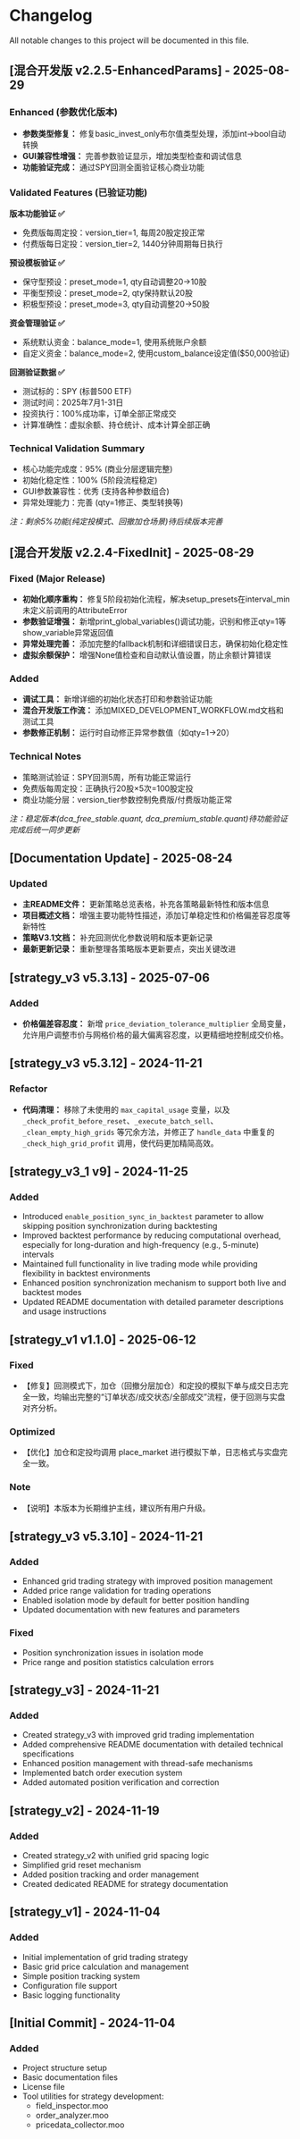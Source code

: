 # Changelog

All notable changes to this project will be documented in this file.

## [混合开发版 v2.2.5-EnhancedParams] - 2025-08-29

### Enhanced (参数优化版本)
- **参数类型修复：** 修复basic_invest_only布尔值类型处理，添加int→bool自动转换
- **GUI兼容性增强：** 完善参数验证显示，增加类型检查和调试信息
- **功能验证完成：** 通过SPY回测全面验证核心商业功能

### Validated Features (已验证功能)
**版本功能验证 ✅**
- 免费版每周定投：version_tier=1, 每周20股定投正常
- 付费版每日定投：version_tier=2, 1440分钟周期每日执行

**预设模板验证 ✅** 
- 保守型预设：preset_mode=1, qty自动调整20→10股
- 平衡型预设：preset_mode=2, qty保持默认20股  
- 积极型预设：preset_mode=3, qty自动调整20→50股

**资金管理验证 ✅**
- 系统默认资金：balance_mode=1, 使用系统账户余额
- 自定义资金：balance_mode=2, 使用custom_balance设定值($50,000验证)

**回测验证数据 ✅**
- 测试标的：SPY (标普500 ETF)
- 测试时间：2025年7月1-31日
- 投资执行：100%成功率，订单全部正常成交
- 计算准确性：虚拟余额、持仓统计、成本计算全部正确

### Technical Validation Summary
- 核心功能完成度：95% (商业分层逻辑完整)
- 初始化稳定性：100% (5阶段流程稳定)
- GUI参数兼容性：优秀 (支持各种参数组合)
- 异常处理能力：完善 (qty=1修正、类型转换等)

*注：剩余5%功能(纯定投模式、回撤加仓场景)待后续版本完善*

## [混合开发版 v2.2.4-FixedInit] - 2025-08-29
### Fixed (Major Release)
- **初始化顺序重构：** 修复5阶段初始化流程，解决setup_presets在interval_min未定义前调用的AttributeError
- **参数验证增强：** 新增print_global_variables()调试功能，识别和修正qty=1等show_variable异常返回值
- **异常处理完善：** 添加完整的fallback机制和详细错误日志，确保初始化稳定性
- **虚拟余额保护：** 增强None值检查和自动默认值设置，防止余额计算错误

### Added
- **调试工具：** 新增详细的初始化状态打印和参数验证功能
- **混合开发版工作流：** 添加MIXED_DEVELOPMENT_WORKFLOW.md文档和测试工具
- **参数修正机制：** 运行时自动修正异常参数值（如qty=1→20）

### Technical Notes
- 策略测试验证：SPY回测5周，所有功能正常运行
- 免费版每周定投：正确执行20股×5次=100股定投
- 商业功能分层：version_tier参数控制免费版/付费版功能正常

*注：稳定版本(dca_free_stable.quant, dca_premium_stable.quant)待功能验证完成后统一同步更新*

## [Documentation Update] - 2025-08-24
### Updated
- **主README文件：** 更新策略总览表格，补充各策略最新特性和版本信息
- **项目概述文档：** 增强主要功能特性描述，添加订单稳定性和价格偏差容忍度等新特性
- **策略V3.1文档：** 补充回测优化参数说明和版本更新记录
- **最新更新记录：** 重新整理各策略版本更新要点，突出关键改进

## [strategy_v3 v5.3.13] - 2025-07-06
### Added
- **价格偏差容忍度：** 新增 `price_deviation_tolerance_multiplier` 全局变量，允许用户调整市价与网格价格的最大偏离容忍度，以更精细地控制成交价格。

## [strategy_v3 v5.3.12] - 2024-11-21
### Refactor
- **代码清理：** 移除了未使用的 `max_capital_usage` 变量，以及 `_check_profit_before_reset`、`_execute_batch_sell`、`_clean_empty_high_grids` 等冗余方法，并修正了 `handle_data` 中重复的 `_check_high_grid_profit` 调用，使代码更加精简高效。

## [strategy_v3_1 v9] - 2024-11-25
### Added
- Introduced `enable_position_sync_in_backtest` parameter to allow skipping position synchronization during backtesting
- Improved backtest performance by reducing computational overhead, especially for long-duration and high-frequency (e.g., 5-minute) intervals
- Maintained full functionality in live trading mode while providing flexibility in backtest environments
- Enhanced position synchronization mechanism to support both live and backtest modes
- Updated README documentation with detailed parameter descriptions and usage instructions

## [strategy_v1 v1.1.0] - 2025-06-12
### Fixed
- 【修复】回测模式下，加仓（回撤分层加仓）和定投的模拟下单与成交日志完全一致，均输出完整的“订单状态/成交状态/全部成交”流程，便于回测与实盘对齐分析。
### Optimized
- 【优化】加仓和定投均调用 place_market 进行模拟下单，日志格式与实盘完全一致。
### Note
- 【说明】本版本为长期维护主线，建议所有用户升级。

## [strategy_v3 v5.3.10] - 2024-11-21
### Added
- Enhanced grid trading strategy with improved position management
- Added price range validation for trading operations
- Enabled isolation mode by default for better position handling
- Updated documentation with new features and parameters
### Fixed
- Position synchronization issues in isolation mode
- Price range and position statistics calculation errors

## [strategy_v3] - 2024-11-21
### Added
- Created strategy_v3 with improved grid trading implementation
- Added comprehensive README documentation with detailed technical specifications
- Enhanced position management with thread-safe mechanisms
- Implemented batch order execution system
- Added automated position verification and correction

## [strategy_v2] - 2024-11-19
### Added
- Created strategy_v2 with unified grid spacing logic
- Simplified grid reset mechanism
- Added position tracking and order management
- Created dedicated README for strategy documentation

## [strategy_v1] - 2024-11-04
### Added
- Initial implementation of grid trading strategy
- Basic grid price calculation and management
- Simple position tracking system
- Configuration file support
- Basic logging functionality

## [Initial Commit] - 2024-11-04
### Added
- Project structure setup
- Basic documentation files
- License file
- Tool utilities for strategy development:
  - field_inspector.moo
  - order_analyzer.moo
  - pricedata_collector.moo
